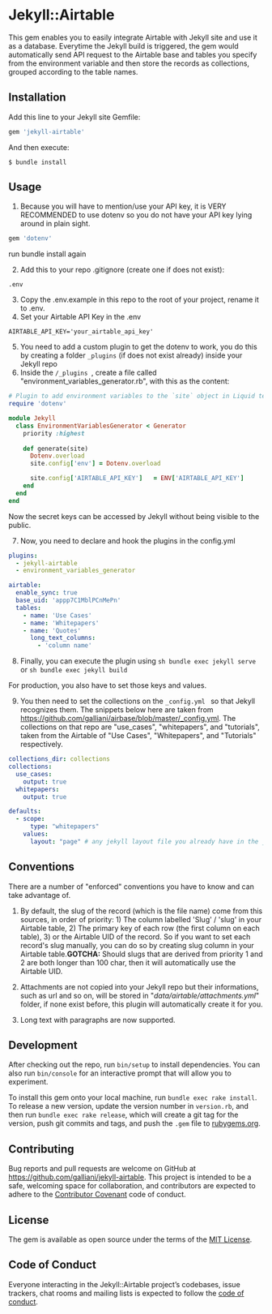 # Jekyll::Airtable

This gem enables you to easily integrate Airtable with Jekyll site and use it as a database. Everytime the Jekyll build is triggered, the gem would automatically send API request to the Airtable base and tables you specify from the environment variable and then store the records as collections, grouped according to the table names.

## Installation

Add this line to your Jekyll site Gemfile:

```ruby
gem 'jekyll-airtable'
```

And then execute:

    $ bundle install

## Usage

1. Because you will have to mention/use your API key, it is VERY RECOMMENDED to use dotenv so you do not have your API key lying around in plain sight.
```ruby
gem 'dotenv'
```
run bundle install again

2. Add this to your repo .gitignore (create one if does not exist):
```
.env
```

3. Copy the .env.example in this repo to the root of your project, rename it to .env.
4. Set your Airtable API Key in the .env

```
AIRTABLE_API_KEY='your_airtable_api_key'
```

5. You need to add a custom plugin to get the dotenv to work, you do this by creating a folder ```_plugins``` (if does not exist already) inside your Jekyll repo
6. Inside the ```/_plugins ```, create a file called "environment_variables_generator.rb", with this as the content:

```ruby
# Plugin to add environment variables to the `site` object in Liquid templates
require 'dotenv'

module Jekyll
  class EnvironmentVariablesGenerator < Generator
    priority :highest
    
    def generate(site)
      Dotenv.overload
      site.config['env'] = Dotenv.overload

      site.config['AIRTABLE_API_KEY']   = ENV['AIRTABLE_API_KEY']
    end
  end
end
```

Now the secret keys can be accessed by Jekyll without being visible to the public.

7. Now, you need to declare and hook the plugins in the config.yml
```yml
plugins:
  - jekyll-airtable
  - environment_variables_generator

airtable:
  enable_sync: true
  base_uid: 'appp7C1MblPCnMePn'
  tables:
    - name: 'Use Cases' 
    - name: 'Whitepapers'    
    - name: 'Quotes'
      long_text_columns:
        - 'column name'
```

8. Finally, you can execute the plugin using ```sh bundle exec jekyll serve ``` or ```sh bundle exec jekyll build ```

For production, you also have to set those keys and values.

9. You then need to set the collections on the ```_config.yml ``` so that Jekyll recognizes them. The snippets below here are taken from https://github.com/galliani/airbase/blob/master/_config.yml. The collections on that repo are "use_cases", "whitepapers", and "tutorials", taken from the Airtable of "Use Cases", "Whitepapers", and "Tutorials" respectively.

```yml
collections_dir: collections
collections:
  use_cases:
    output: true
  whitepapers:
    output: true

defaults:
  - scope:
      type: "whitepapers"
    values:
      layout: "page" # any jekyll layout file you already have in the _layouts that you want to use for this collection type.
```


## Conventions

There are a number of "enforced" conventions you have to know and can take advantage of. 

1. By default, the slug of the record (which is the file name) come from this sources, in order of priority: 1) The column labelled 'Slug' / 'slug' in your Airtable table, 2) The primary key of each row (the first column on each table), 3) or the Airtable UID of the record. So if you want to set each record's slug manually, you can do so by creating slug column in your Airtable table.**GOTCHA:** Should slugs that are derived from priority 1 and 2 are both longer than 100 char, then it will automatically use the Airtable UID.

2. Attachments are not copied into your Jekyll repo but their informations, such as url and so on, will be stored in "_data/airtable/attachments.yml_" folder, if none exist before, this plugin will automatically create it for you.


3. Long text with paragraphs are now supported.

## Development

After checking out the repo, run `bin/setup` to install dependencies. You can also run `bin/console` for an interactive prompt that will allow you to experiment.

To install this gem onto your local machine, run `bundle exec rake install`. To release a new version, update the version number in `version.rb`, and then run `bundle exec rake release`, which will create a git tag for the version, push git commits and tags, and push the `.gem` file to [rubygems.org](https://rubygems.org).

## Contributing

Bug reports and pull requests are welcome on GitHub at https://github.com/galliani/jekyll-airtable. This project is intended to be a safe, welcoming space for collaboration, and contributors are expected to adhere to the [Contributor Covenant](http://contributor-covenant.org) code of conduct.

## License

The gem is available as open source under the terms of the [MIT License](https://opensource.org/licenses/MIT).

## Code of Conduct

Everyone interacting in the Jekyll::Airtable project’s codebases, issue trackers, chat rooms and mailing lists is expected to follow the [code of conduct](https://github.com/galliani/jekyll-airtable/blob/master/CODE_OF_CONDUCT.md).
